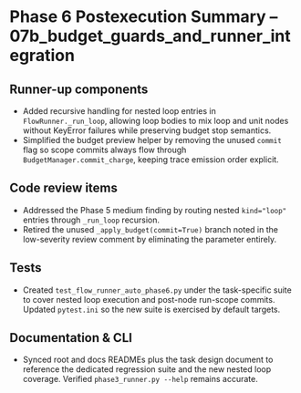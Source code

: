 # Phase 6 Postexecution Summary – 07b_budget_guards_and_runner_integration

## Runner-up components
- Added recursive handling for nested loop entries in `FlowRunner._run_loop`, allowing loop bodies to mix loop and unit nodes without KeyError failures while preserving budget stop semantics.
- Simplified the budget preview helper by removing the unused `commit` flag so scope commits always flow through `BudgetManager.commit_charge`, keeping trace emission order explicit.

## Code review items
- Addressed the Phase 5 medium finding by routing nested `kind="loop"` entries through `_run_loop` recursion.
- Retired the unused `_apply_budget(commit=True)` branch noted in the low-severity review comment by eliminating the parameter entirely.

## Tests
- Created `test_flow_runner_auto_phase6.py` under the task-specific suite to cover nested loop execution and post-node run-scope commits. Updated `pytest.ini` so the new suite is exercised by default targets.

## Documentation & CLI
- Synced root and docs READMEs plus the task design document to reference the dedicated regression suite and the new nested loop coverage. Verified `phase3_runner.py --help` remains accurate.
